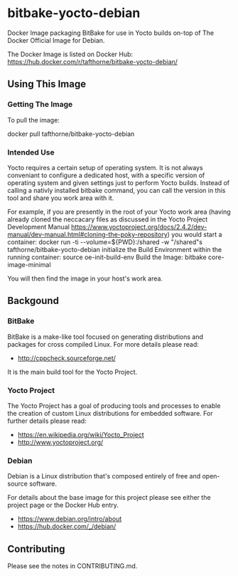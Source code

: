 # bitbake-yocto-debian
Docker Image packaging BitBake for use in Yocto builds on-top of The Docker
Official Image for Debian.

The Docker Image is listed on Docker Hub:
https://hub.docker.com/r/tafthorne/bitbake-yocto-debian/

## Using This Image

### Getting The Image

To pull the image:

 docker pull tafthorne/bitbake-yocto-debian

### Intended Use

Yocto requires a certain setup of operating system.  It is not always
conveniant to configure a dedicated host, with a specific version of operating
system and given settings just to perform Yocto builds.  Instead of calling a
nativly installed bitbake command, you can call the version in this tool and
share you work area with it.

For example, if you are presently in the root of your Yocto work area (having
already cloned the neccacary files as discussed in the Yocto Project
Development Manual https://www.yoctoproject.org/docs/2.4.2/dev-manual/dev-manual.html#cloning-the-poky-repository)
you would start a container:
 docker run -ti --volume=${PWD}:/shared  -w "/shared"s tafthorne/bitbake-yocto-debian
initialize the Build Environment within the running container:
 source oe-init-build-env
Build the Image:
 bitbake core-image-minimal

You will then find the image in your host's work area.

## Backgound

### BitBake

BitBake is a make-like tool focused on generating distributions and packages
for cross compiled Linux.  For more details please read:
* http://cppcheck.sourceforge.net/

It is the main build tool for the Yocto Project.

### Yocto Project

The Yocto Project has a goal of producing tools and processes to enable the
creation of custom Linux distributions for embedded software.  For further
details please read:
* https://en.wikipedia.org/wiki/Yocto_Project
* http://www.yoctoproject.org/

### Debian

Debian is a Linux distribution that's composed entirely of free and open-source
software.

For details about the base image for this project please see either the
project page or the Docker Hub entry.
* https://www.debian.org/intro/about
* https://hub.docker.com/_/debian/

## Contributing

Please see the notes in CONTRIBUTING.md.

